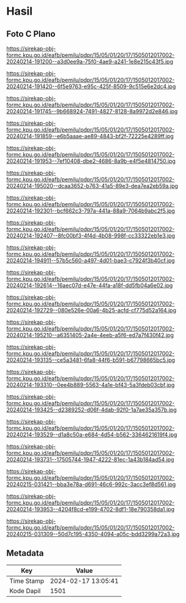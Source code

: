 # Hasil

## Foto C Plano

https://sirekap-obj-formc.kpu.go.id/eafb/pemilu/pdpr/15/05/01/20/17/1505012017002-20240214-191200--a3d0ee9a-75f0-4ae9-a241-1e8e215c43f5.jpg

https://sirekap-obj-formc.kpu.go.id/eafb/pemilu/pdpr/15/05/01/20/17/1505012017002-20240214-191420--6f5e9763-e95c-425f-8509-9c515e6e2dc4.jpg

https://sirekap-obj-formc.kpu.go.id/eafb/pemilu/pdpr/15/05/01/20/17/1505012017002-20240214-191745--9b668924-7491-4827-8128-8a9972d2e846.jpg

https://sirekap-obj-formc.kpu.go.id/eafb/pemilu/pdpr/15/05/01/20/17/1505012017002-20240214-191859--e6b5aaae-ae89-4843-bf2f-72225e4289ff.jpg

https://sirekap-obj-formc.kpu.go.id/eafb/pemilu/pdpr/15/05/01/20/17/1505012017002-20240214-191953--7ef10408-dbe2-4686-8a9b-e4f5e4814750.jpg

https://sirekap-obj-formc.kpu.go.id/eafb/pemilu/pdpr/15/05/01/20/17/1505012017002-20240214-195020--dcaa3652-b763-41a5-89e3-dea7ea2eb59a.jpg

https://sirekap-obj-formc.kpu.go.id/eafb/pemilu/pdpr/15/05/01/20/17/1505012017002-20240214-192301--bcf662c3-797a-441a-88a9-7064b9abc2f5.jpg

https://sirekap-obj-formc.kpu.go.id/eafb/pemilu/pdpr/15/05/01/20/17/1505012017002-20240214-192407--8fc00bf3-4f4d-4b08-998f-cc33322eb1e3.jpg

https://sirekap-obj-formc.kpu.go.id/eafb/pemilu/pdpr/15/05/01/20/17/1505012017002-20240214-194911--57b5c560-a497-4d01-bae3-c7924f3b40cf.jpg

https://sirekap-obj-formc.kpu.go.id/eafb/pemilu/pdpr/15/05/01/20/17/1505012017002-20240214-192614--16aec07d-e47e-44fa-a18f-dd5fb04a6e02.jpg

https://sirekap-obj-formc.kpu.go.id/eafb/pemilu/pdpr/15/05/01/20/17/1505012017002-20240214-192729--080e526e-00a6-4b25-acfd-cf775d52a164.jpg

https://sirekap-obj-formc.kpu.go.id/eafb/pemilu/pdpr/15/05/01/20/17/1505012017002-20240214-195210--a6351405-2a4e-4eeb-a5f6-ed7a7f430f42.jpg

https://sirekap-obj-formc.kpu.go.id/eafb/pemilu/pdpr/15/05/01/20/17/1505012017002-20240214-193135--ce5a3481-6fa8-44f6-b591-b67798665bc5.jpg

https://sirekap-obj-formc.kpu.go.id/eafb/pemilu/pdpr/15/05/01/20/17/1505012017002-20240214-193310--0ee4b889-5563-4a1e-bf43-5a3fdeb03cbf.jpg

https://sirekap-obj-formc.kpu.go.id/eafb/pemilu/pdpr/15/05/01/20/17/1505012017002-20240214-193425--d2389252-d06f-4dab-92f0-1a7ae35a357b.jpg

https://sirekap-obj-formc.kpu.go.id/eafb/pemilu/pdpr/15/05/01/20/17/1505012017002-20240214-193529--d1a8c50a-e684-4d54-b562-3364621619f4.jpg

https://sirekap-obj-formc.kpu.go.id/eafb/pemilu/pdpr/15/05/01/20/17/1505012017002-20240214-193731--17505744-1947-4222-81ec-1a43b184ad54.jpg

https://sirekap-obj-formc.kpu.go.id/eafb/pemilu/pdpr/15/05/01/20/17/1505012017002-20240215-031421--bba3e78a-d691-46c6-992c-3acc3ef8d561.jpg

https://sirekap-obj-formc.kpu.go.id/eafb/pemilu/pdpr/15/05/01/20/17/1505012017002-20240214-193953--4204f8cd-e199-4702-8df1-18e790358da1.jpg

https://sirekap-obj-formc.kpu.go.id/eafb/pemilu/pdpr/15/05/01/20/17/1505012017002-20240215-031309--50d7c195-4350-4094-a05c-bdd3299a72a3.jpg


## Metadata

| Key        | Value               |
| ---------- | ------------------- |
| Time Stamp | 2024-02-17 13:05:41 |
| Kode Dapil | 1501                |




